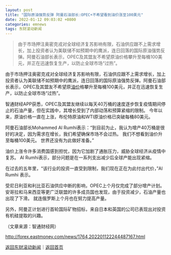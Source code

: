 ```yaml
---
layout: post
title: "国际原油强势反弹 阿曼石油部长:OPEC+不希望看到油价涨至100美元"
date: 2022-01-12 09:03:02 +0800
categories: emnews
tags: 东财滚动新闻
---
```

> 由于市场押注奥密克戎对全球经济复苏影响有限，石油供应跟不上需求增长，加上投资者认为美联储不如预期中的鹰派，连日回落的国际原油强势反弹。阿曼石油部长表示，OPEC及其盟友不希望原油价格攀升至每桶100美元，并正在迅速恢复生产，以防止全球市场“过热”。

<p>由于市场押注奥密克戎对全球经济复苏影响有限，石油供应跟不上需求增长，加上投资者认为美联储不如预期中的鹰派，连日回落的国际原油强势反弹。阿曼石油部长表示，OPEC及其盟友不希望原<span id="Info.392"><a href="http://data.eastmoney.com/cjsj/yjtz/default.html" class="infokey">油价</a></span>格攀升至每桶100美元，并正在迅速恢复生产，以防止全球市场“过热”。</p><p>智通财经APP获悉，OPEC及其盟友继续以每天40万桶的速度逐步恢复疫情期间停止的石油产量，但在实践中，其增长受到了内部动荡和预算紧缩的限制。 今年以来，原油价格一直在上涨，布伦特原油和WTI原油价格已突破每桶80美元。</p><p>阿曼石油部长Mohammed Al Rumhi表示：“到目前为止，我认为增产40万桶是很好的决定，因为需求在增长，我们希望确保市场不会过热。 我们不想看到油价升至每桶100美元。 世界还没有为此做好准备。”</p><p>油价上涨令许多消费国感到担忧，因为它加剧了通胀压力，威胁全球经济从疫情中复苏。 Al Rumhi表示，部分问题是在一系列支出减少后全球产能出现紧缩。</p><p>在过去的五年里，“该行业的投资一直受到限制，我们现在正在为此付出代价，”Al Rumhi 表示。</p><p>受尼日利亚和利比亚石油供应中断的影响，OPEC上个月仅完成了部分增产计划。安哥拉和马来西亚等更广泛联盟的许多成员国也发现，由于投资减少，石油产量也出现了下滑。 就连俄罗斯上个月也在努力提高产量。</p><p>另外，阿曼正计划进行首轮国际矿物招标，来自日本和英国的公司已表现出对投资有机硅提取的兴趣。</p><p class="em_media">（文章来源：智通财经网）</p>

<http://forex.eastmoney.com/news/1764,202201122244487167.html>

[返回东财滚动新闻](//finews.withounder.com/emnews/)｜[返回首页](//finews.withounder.com/)